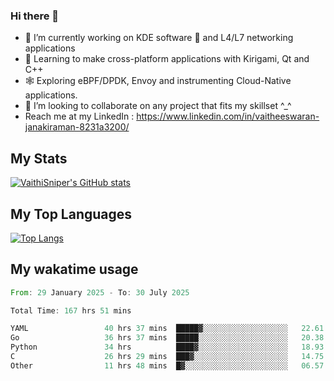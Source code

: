 ### Hi there 👋

- 🔭 I’m currently working on KDE software 💓 and L4/L7 networking applications 
- 📖 Learning to make cross-platform applications with Kirigami, Qt and C++
- 🕸️ Exploring eBPF/DPDK, Envoy and instrumenting Cloud-Native applications. 
- 👯 I’m looking to collaborate on any project that fits my skillset ^_^
- Reach me at my LinkedIn : https://www.linkedin.com/in/vaitheeswaran-janakiraman-8231a3200/

## My Stats
[![VaithiSniper's GitHub stats](https://github-readme-stats.vercel.app/api?username=VaithiSniper&hide=stars&theme=radical)](https://github.com/anuraghazra/github-readme-stats)

## My Top Languages

[![Top Langs](https://github-readme-stats.vercel.app/api/top-langs/?username=VaithiSniper&layout=compact)](https://github.com/anuraghazra/github-readme-stats)

## My wakatime usage

<!--START_SECTION:waka-->

```rust
From: 29 January 2025 - To: 30 July 2025

Total Time: 167 hrs 51 mins

YAML                 40 hrs 37 mins  █████▓░░░░░░░░░░░░░░░░░░░   22.61 %
Go                   36 hrs 37 mins  █████░░░░░░░░░░░░░░░░░░░░   20.38 %
Python               34 hrs          ████▓░░░░░░░░░░░░░░░░░░░░   18.93 %
C                    26 hrs 29 mins  ███▓░░░░░░░░░░░░░░░░░░░░░   14.75 %
Other                11 hrs 48 mins  █▓░░░░░░░░░░░░░░░░░░░░░░░   06.57 %
```

<!--END_SECTION:waka-->
